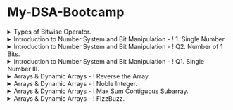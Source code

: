 # My-DSA-Bootcamp


<details>
<summary>Types of Bitwise Operator.</summary>
<code style="white-space:nowrap;">

There are six types of the bitwise operator in Java:
   o	Bitwise AND
   o	Bitwise exclusive OR
   o	Bitwise inclusive OR
   o	Bitwise Compliment
   o	Bit Shift Operators
 
  ![image](https://user-images.githubusercontent.com/29138925/161416450-8463c3d3-441e-4186-b925-a757c2e40237.png)


 
 
Let's explain the bitwise operator in detail.
**Bitwise AND (&)**
It is a binary operator denoted by the symbol &. It returns 1 if and only if both bits are 1, else returns 0.
![image](https://user-images.githubusercontent.com/29138925/161416321-cce79c1c-be1c-40e1-9e98-78d45e12d2c2.png)
 

**Bitwise exclusive XOR (^)**
It is a binary operator denoted by the symbol ^ (pronounced as caret). It returns 0 if both bits are the same, else returns 1.
 ![image](https://user-images.githubusercontent.com/29138925/161416333-736151df-7bea-4358-af8d-7857c8038c93.png)

 
**Bitwise inclusive OR (|)**
It is a binary operator denoted by the symbol | (pronounced as a pipe). It returns 1 if either of the bit is 1, else returns 0.
 ![image](https://user-images.githubusercontent.com/29138925/161416342-625ec748-89e3-4f92-8ebd-ea0f8152b1ed.png)

 
 
**Bitwise Complement (~)**
It is a unary operator denoted by the symbol ~ (pronounced as the tilde). It returns the inverse or complement of the bit. It makes every 0 a 1 and every 1 a 0.
![image](https://user-images.githubusercontent.com/29138925/161416350-e51cfac1-ee02-4686-a5fd-41d67afdaaa9.png)
 

**Left Shifts**
   
When shifting left, the most-significant bit is lost, and a 00 bit is inserted on the other end.
The left shift operator is usually written as "<<".
  0010 << 1  →  0100
0010 << 2  →  1000
A single left shift multiplies a binary number by 2:
  0010 << 1  →  0100

0010 is 2
0100 is 4

**Logical Right Shifts**
 
   When shifting right with a logical right shift, the least-significant bit is lost and a 00 is inserted on the other end.
     1011 >>> 1  →  0101
   1011 >>> 3  →  0001
   For positive numbers, a single logical right shift divides a number by 2, throwing out any remainders.
     0101 >>> 1  →  0010

   0101 is 5
   0010 is 2
 
 
**Arithmetic Right Shifts**
 
When shifting right with an arithmetic right shift, the least-significant bit is lost and the most-significant bit is copied.
Languages handle arithmetic and logical right shifting in different ways. Java provides two right shift operators: >> does an arithmetic right shift and >>> does a logical right shift.
  1011 >> 1  →  1101
1011 >> 3  →  1111

0011 >> 1  →  0001
0011 >> 2  →  0000
 
The first two numbers had a 11 as the most significant bit, so more 11's were inserted during the shift. The last two numbers had a 00 as the most significant bit, so the shift inserted more 00's.
If a number is encoded using two's complement, then an arithmetic right shift preserves the number's sign, while a logical right shift makes the number positive.
  // Arithmetic shift
1011 >> 1  →  1101
    1011 is -5
    1101 is -3

// Logical shift
1111 >>> 1  →  0111
    1111 is -1
    0111 is  7


  </code>
</details>
 
<details>
<summary>Introduction to Number System and Bit Manipulation - ! 1. Single Number.</summary>
<code style="white-space:nowrap;">
 
Introduction to Number System and Bit Manipulation**

Problem Description
Given an array of integers A, every element appears twice except for one. Find that integer that occurs once.

NOTE: Your algorithm should have a linear runtime complexity. Could you implement it without using extra memory?



Problem Constraints
2 <= |A| <= 2000000

0 <= A[i] <= INTMAX



Input Format
The first and only argument of input contains an integer array A.



Output Format
Return a single integer denoting the single element.



Example Input
Input 1:

 A = [1, 2, 2, 3, 1]
Input 2:

 A = [1, 2, 2]


Example Output
Output 1:

 3
Output 2:

 1


Example Explanation
Explanation 1:

3 occurs once.
Explanation 2:

1 occurs once.

 </code>
</details>




<details>
<summary>Introduction to Number System and Bit Manipulation - ! Q2. Number of 1 Bits.</summary>
<code style="white-space:nowrap;">
 
Introduction to Number System and Bit Manipulation**

Problem Description

Write a function that takes an integer and returns the number of 1 bits it has.


Problem Constraints

1 <= A <= 109


Input Format

First and only argument contains integer A


Output Format

Return an integer as the answer


Example Input

Input1:
11


Example Output

Output1:
3


Example Explanation

Explaination1:
11 is represented as 1011 in binary.
 </code>
</details>
<details>
<summary>Introduction to Number System and Bit Manipulation - ! Q1. Single Number III.</summary>
<code style="white-space:nowrap;">
 
Introduction to Number System and Bit Manipulation**

Problem Description
Given an array of positive integers A, two integers appear only once, and all the other integers appear twice.
Find the two integers that appear only once.


Problem Constraints
2 <= |A| <= 100000
1 <= A[i] <= 109


Input Format
The first argument is an array of integers of size N.


Output Format
Return an array of two integers that appear only once.


Example Input
Input 1:
A = [1, 2, 3, 1, 2, 4]
Input 2:
A = [1, 2]


Example Output
Output 1:
[3, 4]
Output 2:
[1, 2]


Example Explanation
Explanation 1:
3 and 4 appear only once.
Explanation 2:
1 and 2 appear only once.
 </code>
</details>

<details>
<summary> Arrays & Dynamic Arrays - ! Reverse the Array.</summary>
<code style="white-space:nowrap;">
 
** Arrays & Dynamic Arrays**

Problem Description
You are given a constant array A.
You are required to return another array which is the reversed form of the input array.


Problem Constraints
1 <= A.size() <= 10000
1 <= A[i] <= 10000


Input Format
First argument is a constant array A.


Output Format
Return an integer array.


Example Input
Input 1:
A = [1,2,3,2,1]
Input 2:
A = [1,1,10]


Example Output
Output 1:
 [1,2,3,2,1] 
Output 2:
 [10,1,1] 


Example Explanation
Explanation 1:
Reversed form of input array is same as original array
Explanation 2:
Clearly, Reverse of [1,1,10] is [10,1,1]
 </code>
</details>

<details>
<summary> Arrays & Dynamic Arrays - ! Noble Integer.</summary>
<code style="white-space:nowrap;">
 
** Arrays & Dynamic Arrays**
Problem Description
Given an integer array A, find if an integer p exists in the array such that the number of integers greater than p in the array equals p.


Problem Constraints
1 <= |A| <= 2*105
1 <= A[i] <= 107


Input Format
First and only argument is an integer array A.


Output Format
Return 1 if any such integer p is present else, return -1.


Example Input
Input 1:
 A = [3, 2, 1, 3]
Input 2:
 A = [1, 1, 3, 3]


Example Output
Output 1:
 1
Output 2:
 -1


Example Explanation
Explanation 1:
 For integer 2, there are 2 greater elements in the array..
Explanation 2:
 There exist no integer satisfying the required conditions.
 </code>
</details>
<details>
<summary> Arrays & Dynamic Arrays - !  Max Sum Contiguous Subarray.</summary>
<code style="white-space:nowrap;">
 
** Arrays & Dynamic Arrays**
Problem Description
Find the contiguous non-empty subarray within an array, A of length N, with the largest sum.


Problem Constraints
1 <= N <= 1e6
-1000 <= A[i] <= 1000


Input Format
The first and the only argument contains an integer array, A.


Output Format
Return an integer representing the maximum possible sum of the contiguous subarray.


Example Input
Input 1:
 A = [1, 2, 3, 4, -10] 
Input 2:
 A = [-2, 1, -3, 4, -1, 2, 1, -5, 4] 


Example Output
Output 1:
 10 
Output 2:
 6 


Example Explanation
Explanation 1:
 The subarray [1, 2, 3, 4] has the maximum possible sum of 10. 
Explanation 2:
 The subarray [4,-1,2,1] has the maximum possible sum of 6. 
 </code>
</details>

<details>
<summary> Arrays & Dynamic Arrays - !  FizzBuzz.</summary>
<code style="white-space:nowrap;">
 
** Arrays & Dynamic Arrays**
Problem Description
Given a positive integer A, return an array of strings with all the integers from 1 to N. But for multiples of 3 the array should have “Fizz” instead of the number. For the multiples of 5, the array should have “Buzz” instead of the number. For numbers which are multiple of 3 and 5 both, the array should have "FizzBuzz" instead of the number.

Look at the example for more details.


Problem Constraints
•	1 <= A <= 500000


Input Format
The first argument has the integer A.


Output Format
Return an array of string.


Example Input
Input 1:
 A = 5


Example Output
Output 1:
 [1 2 Fizz 4 Buzz]


Example Explanation
Explanation 1:
 3 is divisible by 3 so it is replaced by "Fizz".
 Similarly, 5 is divisible by 5 so it is replaced by "Buzz".
 </code>
</details>



